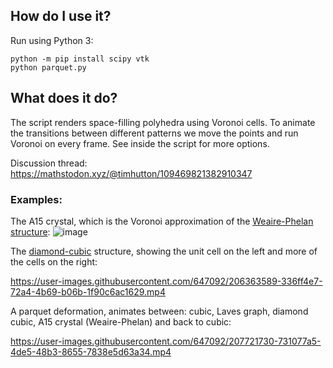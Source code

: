 ## How do I use it? ##

Run using Python 3:
```
python -m pip install scipy vtk
python parquet.py
```

## What does it do? ##

The script renders space-filling polyhedra using Voronoi cells. To animate the transitions between different patterns we move the points and run Voronoi on every frame. See inside the script for more options.

Discussion thread: https://mathstodon.xyz/@timhutton/109469821382910347

### Examples: ###

The A15 crystal, which is the Voronoi approximation of the [Weaire-Phelan structure](https://en.wikipedia.org/wiki/Weaire%E2%80%93Phelan_structure):
![image](https://user-images.githubusercontent.com/647092/206327613-dec7f406-567a-4541-8f94-38f37e842a0c.png)

The [diamond-cubic](https://en.wikipedia.org/wiki/Diamond_cubic) structure, showing the unit cell on the left and more of the cells on the right:

https://user-images.githubusercontent.com/647092/206363589-336ff4e7-72a4-4b69-b06b-1f90c6ac1629.mp4

A parquet deformation, animates between: cubic, Laves graph, diamond cubic, A15 crystal (Weaire-Phelan) and back to cubic:



https://user-images.githubusercontent.com/647092/207721730-731077a5-4de5-48b3-8655-7838e5d63a34.mp4

